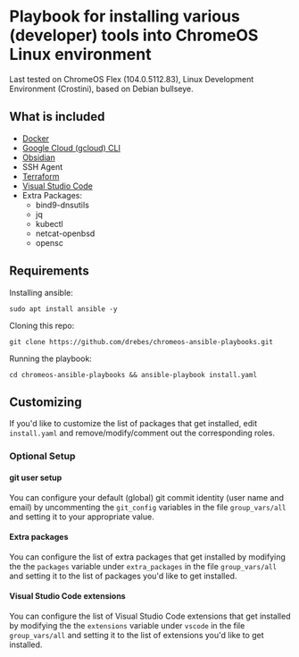 # Playbook for installing various (developer) tools into ChromeOS Linux environment

Last tested on ChromeOS Flex (104.0.5112.83), Linux Development Environment (Crostini), based on Debian bullseye.

## What is included

* [Docker](https://docs.docker.com/engine/install/debian/)
* [Google Cloud  (gcloud) CLI](https://cloud.google.com/sdk/docs/install#deb)
* [Obsidian](https://flathub.org/apps/details/md.obsidian.Obsidian)
* SSH Agent
* [Terraform](https://www.terraform.io/cli/install/apt)
* [Visual Studio Code](https://code.visualstudio.com/docs/setup/linux)
* Extra Packages:
  * bind9-dnsutils
  * jq
  * kubectl
  * netcat-openbsd
  * opensc

## Requirements

Installing ansible:

```shell
sudo apt install ansible -y
```

Cloning this repo:

```shell
git clone https://github.com/drebes/chromeos-ansible-playbooks.git
```

Running the playbook:

```shell
cd chromeos-ansible-playbooks && ansible-playbook install.yaml
```

## Customizing

If you'd like to customize the list of packages that get installed, edit `install.yaml` and
remove/modify/comment out the corresponding roles.

### Optional Setup

#### git user setup

You can configure your default (global) git commit identity (user name and email) by uncommenting
the `git_config` variables in the file `group_vars/all` and setting it to your appropriate value.

#### Extra packages

You can configure the list of extra packages that get installed by modifying the 
the `packages` variable under `extra_packages` in the file `group_vars/all` and setting it to the list of packages
you'd like to get installed.

#### Visual Studio Code extensions

You can configure the list of Visual Studio Code extensions that get installed by modifying the 
the `extensions` variable under `vscode` in the file `group_vars/all` and setting it to the list of extensions
you'd like to get installed.